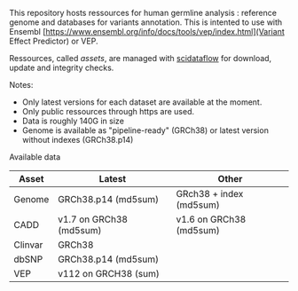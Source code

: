 This repository hosts  ressources for human germline analysis : reference genome and databases for variants annotation.
This is intented to use with Ensembl [https://www.ensembl.org/info/docs/tools/vep/index.html](Variant Effect Predictor) or VEP.

Ressources, called *assets*, are managed with [scidataflow](https://github.com/vsbuffalo/scidataflow) for download, update and integrity checks.

Notes:
- Only latest versions for each dataset are available at the moment. 
- Only public ressources through https are used.
- Data is roughly 140G in size
- Genome is available as "pipeline-ready" (GRCh38) or latest version without indexes (GRCh38.p14)

Available data

| Asset   | Latest                  | Other                   |
|---------|-------------------------|-------------------------|
| Genome  | GRCh38.p14 (md5sum)     | GRch38 + index (md5sum) |
| CADD    | v1.7 on GRCh38 (md5sum) | v1.6 on GRCh38 (md5sum) |
| Clinvar | GRCh38                  |                         |
| dbSNP   | GRCh38.p14 (md5sum)     |                         |
| VEP     | v112 on GRCH38 (sum)    |                         |
